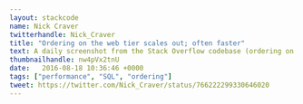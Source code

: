 ```yaml
---
layout: stackcode
name: Nick Craver
twitterhandle: Nick_Craver
title: "Ordering on the web tier scales out; often faster"
text: A daily screenshot from the Stack Overflow codebase (ordering on the web tier scales out; often faster).
thumbnailhandle: nw4pVx2tnU
date:   2016-08-18 10:36:46 +0000
tags: ["performance", "SQL", "ordering"]
tweet: https://twitter.com/Nick_Craver/status/766222299330646020
---
```

